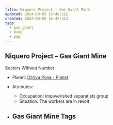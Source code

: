 ```yaml
---
title: Niquero Project - Gas Giant Mine
updated: 2024-09-09 16:49:12Z
created: 2024-09-09 16:47:41Z
tags:
  - gas_giant
  - mine
  - pwp
---
```


## Niquero Project &ndash; Gas Giant Mine

[Sectors Without Number](https://sectorswithoutnumber.com/sector/bfDcBzTtgpeyLUfwzjio/gasGiantMine/4uNlBVNFEzaQtj71Z5tj)

- Planet: [Ditriya Puna - Planet](../../../Gaming/StarsWithoutNumber/PiratesWithoutPlunder/Ditriya%20Puna%20-%20Planet.md)

- Attributes:
   -   Occupation: Impoverished separatists group
   -   Situation: The workers are in revolt

- Gas Giant Mine Tags
	-  
